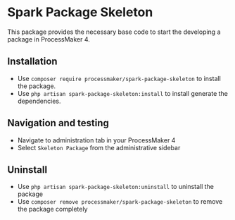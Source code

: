 # Spark Package Skeleton
This package provides the necessary base code to start the developing a package in ProcessMaker 4.

## Installation
* Use `composer require processmaker/spark-package-skeleton` to install the package.
* Use `php artisan spark-package-skeleton:install` to install generate the dependencies.

## Navigation and testing
* Navigate to administration tab in your ProcessMaker 4
* Select `Skeleton Package` from the administrative sidebar

## Uninstall
* Use `php artisan spark-package-skeleton:uninstall` to uninstall the package
* Use `composer remove processmaker/spark-package-skeleton` to remove the package completely
